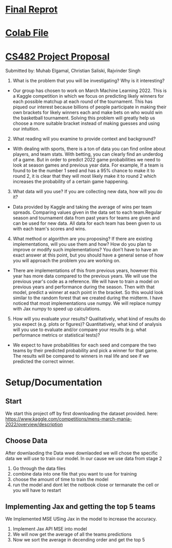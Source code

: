 # [Final Reprot](https://github.com/singhrajvinder/CS_482_Project/blob/main/CS482%20Final%20Report.md)
# [Colab File](https://colab.research.google.com/drive/1t2DyR4lmrAAhQYaHFrOnUApvVARC2f3H?usp=sharing)
# [CS482 Project Proposal](https://www.kaggle.com/competitions/mens-march-mania-2022/overview/description)
Submitted by: Muhab Elgamal, Christian Saliski, Rajvinder Singh

1. What is the problem that you will be investigating? Why is it interesting?

  -  Our group has chosen to work on March Machine Learning 2022. This is a Kaggle competition in which we focus on predicting likely winners for each possible matchup at each round of the tournament. This has piqued our interest because billions of people participate in making their own brackets for likely winners each and make bets on who would win the basketball tournament. Solving this problem will greatly help us choose a more suitable bracket instead of making guesses and using our intuition.

2. What reading will you examine to provide context and background?
  
  -  With dealing with sports, there is a ton of data you can find online about players, and team stats. With betting, you can clearly find an underdog of a game. But in order to predict 2022 game probabilities we need to look at season games and previous year data. For example, If a team is found to be the number 1 seed and has a 95% chance to make it to round 2, it is clear that they will most likely make it to round 2 which increases the probability of a certain game happening.
 
3. What data will you use? If you are collecting new data, how will you do it?

  -  Data provided by Kaggle and taking the average of wins per team spreads. Comparing values given in the data set to each team.Regular season and tournament  data from past years for teams are given and can be used for new data. All data for each team has been given to us with each team's scores and wins.

4. What method or algorithm are you proposing? If there are existing implementations, will you use them and how? How do you plan to improve or modify such implementations? You don’t have to have an exact answer at this point, but you should have a general sense of how you will approach the problem you are working on.

  -  There are implementations of this from previous years, however this year has more data compared to the previous years. We will use the previous year's code as a reference. We will have to train a model on previous years and performance during the season. Then with that model, predict a winner at each point in the bracket. So this would look similar to the random forest that we created during the midterm. I have noticed that most implementations use numpy. We will replace numpy with Jax numpy to speed up calculations. 

5. How will you evaluate your results? Qualitatively, what kind of results do you expect (e.g. plots or figures)? Quantitatively, what kind of analysis will you use to evaluate and/or compare your results (e.g. what performance metrics or statistical tests)?

  -  We expect to have probabilities for each seed and compare the two teams by their predicted probability and pick a winner for that game. The results will be compared to winners in real life and see if we predicted the correct winner.

# Setup/Documentation 

## Start 

We start this project off by first downloading the dataset provided. here: https://www.kaggle.com/competitions/mens-march-mania-2022/overview/description

## Choose Data

After downlaoding the Data wwe downlaoded we will chose the specific data we will use to train our model. In our cause we use data from stage 2
1. Go through the data files   
2. combine data into one file that you want to use for training 
3. choose the amount of time to train the model  
4. run the model and dont let the notbook close or termanate the cell or you will have to restart

## Implementing Jax and getting the top 5 teams 

We Implemented MSE USing Jax in the model to increase the accuracy. 
1. Implement Jax API MSE into model  
2. We will now get the average of all the teams predictions 
3. Now we sort the average in decending order and get the top 5 
